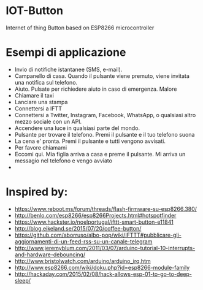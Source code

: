 # IOT-Button
Internet of thing Button based on ESP8266 microcontroller

# Esempi di applicazione

* Invio di notifiche istantanee (SMS, e-mail).
* Campanello di casa. Quando il pulsante viene premuto, viene invitata una notifica sul telefono.
* Aiuto. Pulsate per richiedere aiuto in caso di emergenza. Malore
* Chiamare il taxi
* Lanciare una stampa
* Connettersi a IFTT
* Connettersi a Twitter, Instagram, Facebook, WhatsApp, o qualsiasi altro mezzo sociale con un API.
* Accendere una luce in qualsiasi parte del mondo.
* Pulsante per trovare il telefono. Premi il pulsante e il tuo telefono suona
* La cena e' pronta. Premi il pulsante e tutti vengono avvisati.
* Per favore chiamami
* Eccomi qui. Mia figlia arriva a casa e preme il pulsante. Mi arriva un messagio nel telefono e vengo avviato
* 

# Inspired by:

* https://www.reboot.ms/forum/threads/flash-firmware-su-esp8266.380/
* http://benlo.com/esp8266/esp8266Projects.html#hotspotfinder
* https://www.hackster.io/noelportugal/ifttt-smart-button-e11841
* http://blog.eikeland.se/2015/07/20/coffee-button/
* https://github.com/aborruso/albo-pop/wiki/IFTTT#pubblicare-gli-aggiornamenti-di-un-feed-rss-su-un-canale-telegram
* http://www.jeremyblum.com/2011/03/07/arduino-tutorial-10-interrupts-and-hardware-debouncing/
* http://www.bristolwatch.com/arduino/arduino_irq.htm 
* http://www.esp8266.com/wiki/doku.php?id=esp8266-module-family 
* http://hackaday.com/2015/02/08/hack-allows-esp-01-to-go-to-deep-sleep/ 
